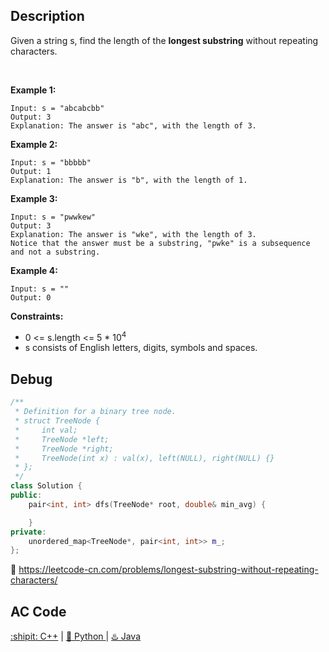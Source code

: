 ## Description

Given a string s, find the length of the <strong>longest substring</strong> without repeating characters.

 

<strong>Example 1:</strong>
```
Input: s = "abcabcbb"
Output: 3
Explanation: The answer is "abc", with the length of 3.
```
<strong>Example 2:</strong>
```
Input: s = "bbbbb"
Output: 1
Explanation: The answer is "b", with the length of 1.
```

<strong>Example 3:</strong>
```
Input: s = "pwwkew"
Output: 3
Explanation: The answer is "wke", with the length of 3.
Notice that the answer must be a substring, "pwke" is a subsequence and not a substring.
```
<strong>Example 4:</strong>
```
Input: s = ""
Output: 0
```

<strong>Constraints:</strong>

- 0 <= s.length <= 5 * 10<sup>4</sup>
- s consists of English letters, digits, symbols and spaces.


## Debug
```cpp
/**
 * Definition for a binary tree node.
 * struct TreeNode {
 *     int val;
 *     TreeNode *left;
 *     TreeNode *right;
 *     TreeNode(int x) : val(x), left(NULL), right(NULL) {}
 * };
 */
class Solution {
public:
    pair<int, int> dfs(TreeNode* root, double& min_avg) {

    }
private:
    unordered_map<TreeNode*, pair<int, int>> m_;
};
```

🐛 https://leetcode-cn.com/problems/longest-substring-without-repeating-characters/

## AC Code
<div>
			  <a href="https://github.com/Charmve/LeetCode4FLAG/tree/main/3.%20Longest%20Substring%20Without%20Repeating%20Characters/3.longest-substring-without-repeating-characters.cpp">:shipit: C++</a> | 
			  <a href="https://github.com/Charmve/LeetCode4FLAG/tree/main/3.%20Longest%20Substring%20Without%20Repeating%20Characters/3.longest-substring-without-repeating-characters.py">🐍 Python </a> | 
			  <a href="https://github.com/Charmve/LeetCode4FLAG/tree/main/3.%20Longest%20Substring%20Without%20Repeating%20Characters/3.longest-substring-without-repeating-characters.java">♨️ Java </a>
</div>
